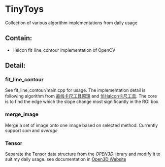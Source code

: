 # TinyToys
Collection of various algorithm implementations from daily usage

## Contain:
- Helcon fit_line_contour implementation of OpenCV


## Detail:
### fit_line_contour
See fit_line_contour/main.cpp for usage. The implementation detail is following algorithm from [直线卡尺工具原理](https://blog.csdn.net/weixin_45416828/article/details/136378557?spm=1001.2101.3001.6650.4&utm_medium=distribute.pc_relevant.none-task-blog-2%7Edefault%7ECTRLIST%7ERate-4-136378557-blog-119606955.235%5Ev43%5Econtrol&depth_1-utm_source=distribute.pc_relevant.none-task-blog-2%7Edefault%7ECTRLIST%7ERate-4-136378557-blog-119606955.235%5Ev43%5Econtrol) and [仿Halcon卡尺工具](https://blog.csdn.net/qq_37299618/article/details/119606955). The core is to find the edge which the slope change most significantly in the ROI box. 

### merge_image
Merge a set of image onto one image based on selected method. Currently support *sum* and *average*

### Tensor
Separate the Tensor data structure from the _OPEN3D_ library and modify it to suit my daily usage.  see documentation in [Open3D Website](https://www.open3d.org/html/cpp_api/classopen3d_1_1_tensor.html)
